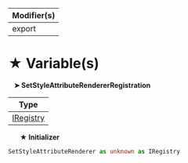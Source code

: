 | Modifier(s)                            |
|----------------------------------------|
| export |

# &#9733; Variable(s)

&nbsp;&nbsp; **&#10148; SetStyleAttributeRendererRegistration**

| Type                        |
|-----------------------------|
| [IRegistry](/kernel/interface/di/iregistry.md) |

&nbsp;&nbsp;&nbsp;&nbsp;&nbsp; **&#9733; Initializer**

```ts
SetStyleAttributeRenderer as unknown as IRegistry
```